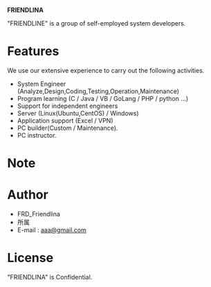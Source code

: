 **FRIENDLINA**
 
"FRIENDLINE" is a group of self-employed system developers.

# Features
 We use our extensive experience to carry out the following activities.
* System Engineer (Analyze,Design,Coding,Testing,Operation,Maintenance)
* Program learning (C / Java / VB / GoLang / PHP / python ...)
* Support for independent engineers
* Server (Linux(Ubuntu,CentOS) / Windows)
* Application support (Excel / VPN)
* PC builder(Custom / Maintenance).
* PC instructor.
 
# Note
 
# Author
* FRD_Friendlina
* 所属
* E-mail : aaa@gmail.com
 
# License
"FRIENDLINA" is Confidential.
